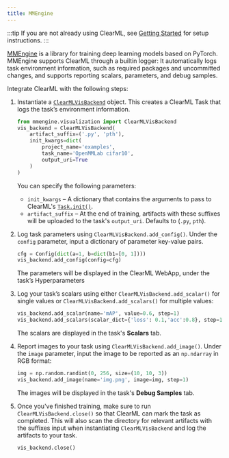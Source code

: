 ```yaml
---
title: MMEngine
---
```


:::tip
If you are not already using ClearML, see [Getting Started](../getting_started/ds/ds_first_steps.md) for setup 
instructions.
:::

[MMEngine](https://github.com/open-mmlab/mmengine) is a library for training deep learning models based on PyTorch. 
MMEngine supports ClearML through a builtin logger: It automatically logs task environment information, such as 
required packages and uncommitted changes, and supports reporting scalars, parameters, and debug samples.

Integrate ClearML with the following steps:
1. Instantiate a [`ClearMLVisBackend`](https://mmengine.readthedocs.io/en/latest/api/generated/mmengine.visualization.ClearMLVisBackend.html#mmengine.visualization.ClearMLVisBackend) 
   object. This creates a ClearML Task that logs the task’s environment information.   
   
   ```python
   from mmengine.visualization import ClearMLVisBackend
   vis_backend = ClearMLVisBackend(
       artifact_suffix=('.py', 'pth'), 
       init_kwargs=dict(
           project_name='examples',
           task_name='OpenMMLab cifar10',
           output_uri=True
       )
   )
   ```
   
   You can specify the following parameters: 

   * `init_kwargs` – A dictionary that contains the arguments to pass to ClearML's [`Task.init()`](../references/sdk/task.md#taskinit).  
   * `artifact_suffix` – At the end of training, artifacts with these suffixes will be uploaded to the task's `output_uri`. 
   Defaults to (`.py`, `pth`).  

2. Log task parameters using `ClearMLVisBackend.add_config()`. Under the `config` parameter, input a dictionary of parameter key-value pairs.  

    ```python
    cfg = Config(dict(a=1, b=dict(b1=[0, 1])))
    vis_backend.add_config(config=cfg)
    ```

    The parameters will be displayed in the ClearML WebApp, under the task’s Hyperparameters

3. Log your task’s scalars using either `ClearMLVisBackend.add_scalar()` for single values or `ClearMLVisBackend.add_scalars()` 
   for multiple values: 
   
   ```python
   vis_backend.add_scalar(name='mAP', value=0.6, step=1)
   vis_backend.add_scalars(scalar_dict={'loss': 0.1,'acc':0.8}, step=1)
   ```

   The scalars are displayed in the task's **Scalars** tab.

5. Report images to your task using `ClearMLVisBackend.add_image()`. Under the `image` parameter, input the image 
   to be reported as an `np.ndarray` in RGB format:

   ```python
   img = np.random.randint(0, 256, size=(10, 10, 3))
   vis_backend.add_image(name='img.png', image=img, step=1)
   ```
   The images will be displayed in the task's **Debug Samples** tab.

5. Once you've finished training, make sure to run `ClearMLVisBackend.close()` so that ClearML can mark the task as 
   completed. This will also scan the directory for relevant artifacts with the suffixes input when instantiating 
   `ClearMLVisBackend` and log the artifacts to your task. 

    ```python
    vis_backend.close()
    ```
